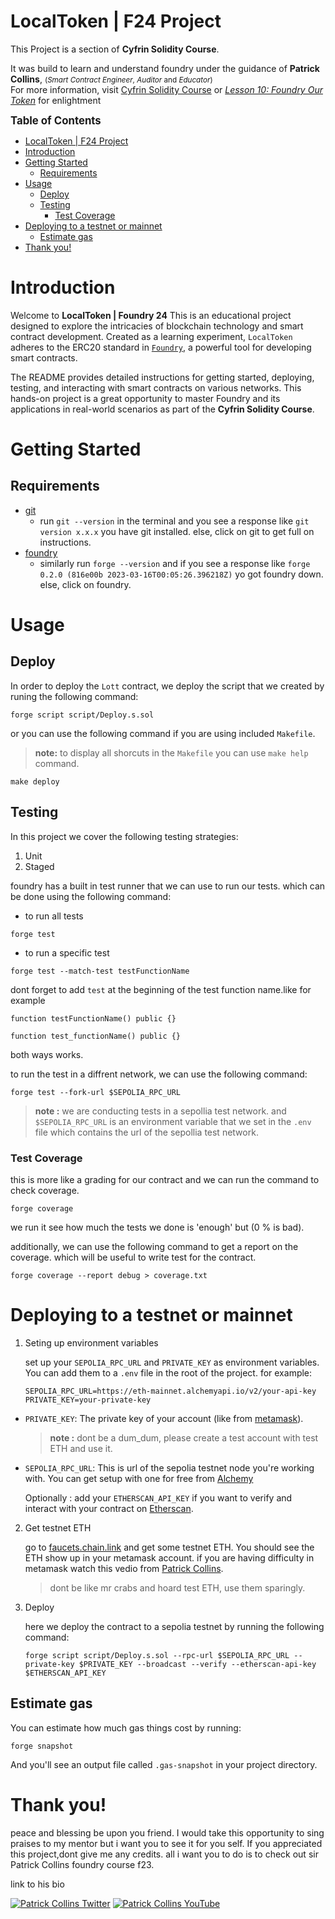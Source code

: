 # LocalToken | F24 Project

This Project is a section of **Cyfrin Solidity Course**.  

It was build to learn and understand foundry under the guidance of  **Patrick Collins**, <small>(*Smart Contract Engineer*, *Auditor* and *Educator*) </small>  
For more information, visit [Cyfrin Solidity Course](https://github.com/Cyfrin/foundry-full-course-f23) or 
*[Lesson 10: Foundry Our Token](https://www.youtube.com/watch?v=sas02qSFZ74&t=0s)* for enlightment  

<big>**Table of Contents**</big>
- [LocalToken | F24 Project](#localtoken--f24-project)
- [Introduction](#introduction)
- [Getting Started](#getting-started)
  - [Requirements](#requirements)
- [Usage](#usage)
  - [Deploy](#deploy)
  - [Testing](#testing)
    - [Test Coverage](#test-coverage)
- [Deploying to a testnet or mainnet](#deploying-to-a-testnet-or-mainnet)
  - [Estimate gas](#estimate-gas)
- [Thank you!](#thank-you)
  

# Introduction
Welcome to **LocalToken | Foundry 24** This is an educational project designed to explore the intricacies of blockchain technology and smart contract development. Created as a learning experiment, `LocalToken` adheres to the ERC20 standard in [`Foundry`](https://book.getfoundry.sh/), a powerful tool for developing smart contracts.

The README provides detailed instructions for getting started, deploying, testing, and interacting with smart contracts on various networks. This hands-on project is a great opportunity to master Foundry and its applications in real-world scenarios as part of the **Cyfrin Solidity Course**.

# Getting Started

## Requirements

- [git](https://git-scm.com/book/en/v2/Getting-Started-Installing-Git)
  - run `git --version` in the terminal and you see a response like `git version x.x.x` you have git installed. else, click on git to get full on instructions.
- [foundry](https://getfoundry.sh/)
  - similarly run `forge --version` and if you see a response like `forge 0.2.0 (816e00b 2023-03-16T00:05:26.396218Z)` yo got foundry down. else, click on foundry.
  

# Usage

## Deploy
In order to deploy the `Lott` contract, we deploy the script that we created by runing the following command:

```
forge script script/Deploy.s.sol
```
or you can use the following command if you are using included `Makefile`.
>**note:** to display all shorcuts in the `Makefile` you can use `make help` command.

```
make deploy
```

## Testing

In this project we cover the following testing strategies:
1. Unit
2. Staged

foundry has a built in test runner that we can use to run our tests. which can be done using the following command:
- to run all tests
 ```
 forge test
 ```

- to run a specific test

 ```
 forge test --match-test testFunctionName
 ```
dont forget to add `test` at the beginning of the test function name.like for example
```
function testFunctionName() public {}

function test_functionName() public {}
```
both ways works.

to run the test in a diffrent network, we can use the following command:

```
forge test --fork-url $SEPOLIA_RPC_URL
```
>**note :** we are conducting tests in a sepollia test network. and `$SEPOLIA_RPC_URL` is an environment variable that we set in the `.env` file which contains the url of the sepollia test network.

### Test Coverage
this is more like a grading for our contract and we can run the command to check coverage.

```
forge coverage
```
we run it see how much the tests we done is 'enough' but (0 % is bad).

additionally, we can use the following command to get a report on the coverage. which will be useful to write test for the contract.

```
forge coverage --report debug > coverage.txt
```
# Deploying to a testnet or mainnet

1. Seting up environment variables

    set up your `SEPOLIA_RPC_URL` and `PRIVATE_KEY` as environment variables. You can add them to a `.env` file in the root of the project. for example:

    ```
    SEPOLIA_RPC_URL=https://eth-mainnet.alchemyapi.io/v2/your-api-key
    PRIVATE_KEY=your-private-key
    ```

 - `PRIVATE_KEY`: The private key of your account (like from [metamask](https://metamask.io/)).  
    >**note :** dont be a dum_dum, please create a test account with test ETH and use it.

 - `SEPOLIA_RPC_URL`: This is url of the sepolia testnet node you're working with. You can get setup with one for free from [Alchemy](https://alchemy.com/?a=673c802981)

    Optionally : add your `ETHERSCAN_API_KEY` if you want to verify and interact with your contract on [Etherscan](https://etherscan.io/).


2. Get testnet ETH

    go to [faucets.chain.link](https://faucets.chain.link/) and get some testnet ETH. You should see the ETH show up in your metamask account. if you are having difficulty in metamask watch this vedio from [Patrick Collins](https://youtu.be/umepbfKp5rI?si=41JtvTgEIsXD9u2N).  
    >dont be like mr crabs and hoard test ETH, use them sparingly.

3. Deploy
   
    here we deploy the contract to a sepolia testnet by running the following command:

    ```
    forge script script/Deploy.s.sol --rpc-url $SEPOLIA_RPC_URL --private-key $PRIVATE_KEY --broadcast --verify --etherscan-api-key $ETHERSCAN_API_KEY
    ```

## Estimate gas

You can estimate how much gas things cost by running:

```
forge snapshot
```

And you'll see an output file called `.gas-snapshot` in your project directory.


# Thank you!
peace and blessing be upon you friend.
I would take this opportunity to sing praises to my mentor but i want you to see it for you self.
If you appreciated this project,dont give me any credits. all i want you to do is to check out sir Patrick Collins foundry course f23.

link to his bio  

[![Patrick Collins Twitter](https://img.shields.io/badge/Twitter-1DA1F2?style=for-the-badge&logo=twitter&logoColor=white)](https://twitter.com/PatrickAlphaC)
[![Patrick Collins YouTube](https://img.shields.io/badge/YouTube-FF0000?style=for-the-badge&logo=youtube&logoColor=white)](https://www.youtube.com/channel/UCn-3f8tw_E1jZvhuHatROwA)